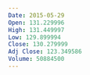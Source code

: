 ```yaml
---
Date: 2015-05-29
Open: 131.229996
High: 131.449997
Low: 129.899994
Close: 130.279999
Adj Close: 123.349586
Volume: 50884500
---
```

